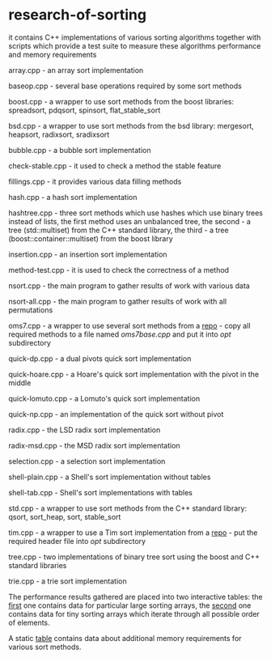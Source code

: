 # research-of-sorting
it contains C++ implementations of various sorting algorithms together with scripts which provide a test suite to measure these algorithms performance and memory requirements

array.cpp - an array sort implementation

baseop.cpp - several base operations required by some sort methods

boost.cpp - a wrapper to use sort methods from the boost libraries: spreadsort, pdqsort, spinsort, flat\_stable\_sort

bsd.cpp - a wrapper to use sort methods from the bsd library: mergesort, heapsort, radixsort, sradixsort

bubble.cpp - a bubble sort implementation

check-stable.cpp - it used to check a method the stable feature

fillings.cpp - it provides various data filling methods

hash.cpp - a hash sort implementation

hashtree.cpp - three sort methods which use hashes which use binary trees instead of lists, the first method uses an unbalanced tree, the second - a tree (std::multiset) from the C++ standard library, the third - a tree (boost::container::multiset) from the boost library

insertion.cpp - an insertion sort implementation

method-test.cpp - it is used to check the correctness of a method

nsort.cpp - the main program to gather results of work with various data

nsort-all.cpp - the main program to gather results of work with all permutations

oms7.cpp - a wrapper to use several sort methods from a [repo](https://pastebin.com/M08sgZS6) - copy all required methods to a file named _oms7base.cpp_ and put it into _opt_ subdirectory

quick-dp.cpp - a dual pivots quick sort implementation

quick-hoare.cpp - a Hoare's quick sort implementation with the pivot in the middle

quick-lomuto.cpp - a Lomuto's quick sort implementation

quick-np.cpp - an implementation of the quick sort without pivot

radix.cpp - the LSD radix sort implementation

radix-msd.cpp - the MSD radix sort implementation

selection.cpp - a selection sort implementation

shell-plain.cpp - a Shell's sort implementation without tables

shell-tab.cpp - Shell's sort implementations with tables

std.cpp - a wrapper to use sort methods from the C++ standard library: qsort, sort\_heap, sort, stable\_sort

tim.cpp - a wrapper to use a Tim sort implementation from a [repo](https://github.com/gfx/cpp-TimSort) - put the required header file into _opt_ subdirectory

tree.cpp - two implementations of binary tree sort using the boost and C++ standard libraries

trie.cpp - a trie sort implementation

The performance results gathered are placed into two interactive tables: the [first](https://litwr2.github.io/ros/table1.html) one contains data for particular large sorting arrays, the [second](https://litwr2.github.io/ros/table2.html) one contains data for tiny sorting arrays which iterate through all possible order of elements.

A static [table](https://litwr2.github.io/ros/table3.html) contains data about additional memory requirements for various sort methods.

